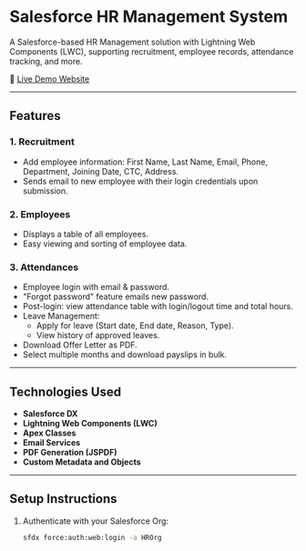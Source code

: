 # Salesforce HR Management System

A Salesforce-based HR Management solution with Lightning Web Components (LWC), supporting recruitment, employee records, attendance tracking, and more.

🔗 [Live Demo Website](https://jayasagarmvn-dev-ed.develop.my.site.com/LWCAppvforcesite)

---

## Features

### 1. Recruitment
- Add employee information: First Name, Last Name, Email, Phone, Department, Joining Date, CTC, Address.
- Sends email to new employee with their login credentials upon submission.

### 2. Employees
- Displays a table of all employees.
- Easy viewing and sorting of employee data.

### 3. Attendances
- Employee login with email & password.
- "Forgot password" feature emails new password.
- Post-login: view attendance table with login/logout time and total hours.
- Leave Management:
  - Apply for leave (Start date, End date, Reason, Type).
  - View history of approved leaves.
- Download Offer Letter as PDF.
- Select multiple months and download payslips in bulk.

---

## Technologies Used

- **Salesforce DX**
- **Lightning Web Components (LWC)**
- **Apex Classes**
- **Email Services**
- **PDF Generation (JSPDF)**
- **Custom Metadata and Objects**

---

## Setup Instructions

1. Authenticate with your Salesforce Org:
   ```bash
   sfdx force:auth:web:login -a HROrg
